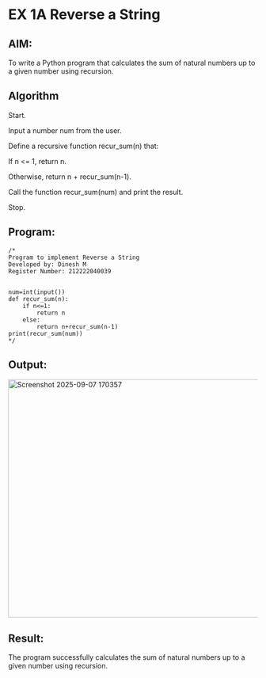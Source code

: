 # EX 1A Reverse a String

## AIM:
To write a Python program that calculates the sum of natural numbers up to a given number using recursion.

## Algorithm
Start.

Input a number num from the user.

Define a recursive function recur_sum(n) that:

If n <= 1, return n.

Otherwise, return n + recur_sum(n-1).

Call the function recur_sum(num) and print the result.

Stop.

## Program:
```
/*
Program to implement Reverse a String
Developed by: Dinesh M
Register Number: 212222040039


num=int(input())
def recur_sum(n):
    if n<=1:
        return n
    else:
        return n+recur_sum(n-1)
print(recur_sum(num))
*/
```

## Output:
<img width="958" height="481" alt="Screenshot 2025-09-07 170357" src="https://github.com/user-attachments/assets/2e7f83bf-c26f-4a23-8acb-2a2c6f65605e" />



## Result:
The program successfully  calculates the sum of natural numbers up to a given number using recursion.
